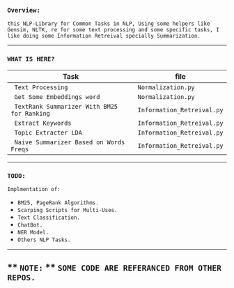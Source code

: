### `Overview:`

`this NLP-Library for Common Tasks in NLP, Using some helpers like Gensim, NLTK, re for some text processing and some specific tasks, I like doing some Information Retreival specially Summarization.`

___

### `WHAT IS HERE?`
| Task | file |
| ----- | ---- |
| ` Text Processing`| `Normalization.py `|
| ` Get Some Embeddings word`| `Normalization.py`|
| ` TextRank Summarizer With BM25 for Ranking`| `Information_Retreival.py`|
| ` Extract Keywords`| `Information_Retreival.py`|
| ` Topic Extracter LDA`| `Information_Retreival.py`|
| ` Naive Summarizer Based on Words Freqs`| `Information_Retreival.py`|

___

### `TODO:`
`Implmentation of:` 
- `BM25, PageRank Algorithms.`
- `Scarping Scripts for Multi-Uses.`
- `Text Classification.`
- `ChatBot.` 
- `NER Model.`
- `Others NLP Tasks.`
___
## ** `NOTE:` ** `SOME CODE ARE REFERANCED FROM OTHER REPOS.`
